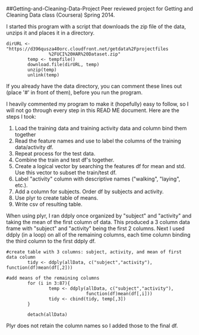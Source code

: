 ##Getting-and-Cleaning-Data-Project
Peer reviewed project for Getting and Cleaning Data class (Coursera) Spring 2014.

I started this program with a script that downloads the zip file of the data, unzips it and places 
it in a directory.  

```{r}
dirURL <- "https://d396qusza40orc.cloudfront.net/getdata%2Fprojectfiles
                %2FUCI%20HAR%20Dataset.zip"
        temp <- tempfile()
        download.file(dirURL, temp)
        unzip(temp)  
        unlink(temp) 
```
If you already have the data directory, you can comment these lines out (place
'#' in front of them), before you run the program.

I heavily commented my program to make it (hopefully) easy to follow, so I will not
go through every step in this READ ME document.  Here are the steps I took:

1. Load the training data and training activity data and column bind them together
2. Read the feature names and use to label the columns of the training data/activity df.
3. Repeat process for the test data.
4. Combine the train and test df's together.
5. Create a logical vector by searching the features df for mean and std.  Use this vector
to subset the train/test df.
6. Label "activity" column with descriptive names ("walking", "laying", etc.).
7. Add a column for subjects.  Order df by subjects and activity.
8. Use plyr to create table of means.
9. Write csv of resulting table.

When using plyr, I ran ddply once organized by "subject" and "activity" and taking the mean
of the first column of data.  This produced a 3 column data frame with "subject" and "activity"
being the first 2 columns.  Next I used ddply (in a loop) on all of the remaining columns, each
time column binding the third column to the first ddply df. 

```{r}
#create table with 3 columns: subject, activity, and mean of first data column
        tidy <- ddply(allData, c("subject","activity"), function(df)mean(df[,2]))

#add means of the remaining columns
        for (i in 3:87){
                temp <- ddply(allData, c("subject","activity"), 
                              function(df)mean(df[,i]))
                tidy <- cbind(tidy, temp[,3])
        }

        detach(allData)
```
Plyr does not retain the column names so I added those to the final df.
